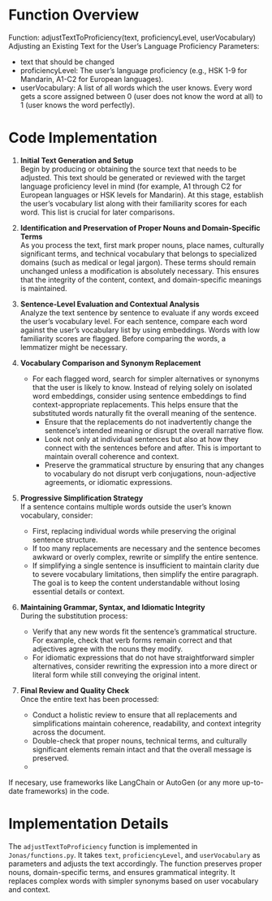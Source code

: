 # Function Overview
Function: adjustTextToProficiency(text, proficiencyLevel, userVocabulary)
Adjusting an Existing Text for the User’s Language Proficiency
Parameters:
- text that should be changed
- proficiencyLevel: The user’s language proficiency (e.g., HSK 1-9 for Mandarin, A1-C2 for European languages).
- userVocabulary: A list of all words which the user knows. Every word gets a score assigned between 0 (user does not know the word at all) to 1 (user knows the word perfectly).

# Code Implementation

1. **Initial Text Generation and Setup**  
   Begin by producing or obtaining the source text that needs to be adjusted. This text should be generated or reviewed with the target language proficiency level in mind (for example, A1 through C2 for European languages or HSK levels for Mandarin). At this stage, establish the user’s vocabulary list along with their familiarity scores for each word. This list is crucial for later comparisons.

2. **Identification and Preservation of Proper Nouns and Domain-Specific Terms**  
   As you process the text, first mark proper nouns, place names, culturally significant terms, and technical vocabulary that belongs to specialized domains (such as medical or legal jargon). These terms should remain unchanged unless a modification is absolutely necessary. This ensures that the integrity of the content, context, and domain-specific meanings is maintained.

3. **Sentence-Level Evaluation and Contextual Analysis**  
   Analyze the text sentence by sentence to evaluate if any words exceed the user’s vocabulary level. For each sentence, compare each word against the user’s vocabulary list by using embeddings. Words with low familiarity scores are flagged. Before comparing the words, a lemmatizer might be necessary.

4. **Vocabulary Comparison and Synonym Replacement**  
   - For each flagged word, search for simpler alternatives or synonyms that the user is likely to know. Instead of relying solely on isolated word embeddings, consider using sentence embeddings to find context-appropriate replacements. This helps ensure that the substituted words naturally fit the overall meaning of the sentence.
        - Ensure that the replacements do not inadvertently change the sentence’s intended meaning or disrupt the overall narrative flow.
        - Look not only at individual sentences but also at how they connect with the sentences before and after. This is important to maintain overall coherence and context.
        - Preserve the grammatical structure by ensuring that any changes to vocabulary do not disrupt verb conjugations, noun-adjective agreements, or idiomatic expressions.

5. **Progressive Simplification Strategy**  
   If a sentence contains multiple words outside the user’s known vocabulary, consider:
   - First, replacing individual words while preserving the original sentence structure.
   - If too many replacements are necessary and the sentence becomes awkward or overly complex, rewrite or simplify the entire sentence.
   - If simplifying a single sentence is insufficient to maintain clarity due to severe vocabulary limitations, then simplify the entire paragraph. The goal is to keep the content understandable without losing essential details or context.

6. **Maintaining Grammar, Syntax, and Idiomatic Integrity**  
   During the substitution process:
   - Verify that any new words fit the sentence’s grammatical structure. For example, check that verb forms remain correct and that adjectives agree with the nouns they modify.
   - For idiomatic expressions that do not have straightforward simpler alternatives, consider rewriting the expression into a more direct or literal form while still conveying the original intent.

8. **Final Review and Quality Check**  
   Once the entire text has been processed:
   - Conduct a holistic review to ensure that all replacements and simplifications maintain coherence, readability, and context integrity across the document.
   - Double-check that proper nouns, technical terms, and culturally significant elements remain intact and that the overall message is preserved.
   - 

If necesary, use frameworks like LangChain or AutoGen (or any more up-to-date frameworks) in the code.  

# Implementation Details

The `adjustTextToProficiency` function is implemented in `Jonas/functions.py`. It takes `text`, `proficiencyLevel`, and `userVocabulary` as parameters and adjusts the text accordingly. The function preserves proper nouns, domain-specific terms, and ensures grammatical integrity. It replaces complex words with simpler synonyms based on user vocabulary and context.
